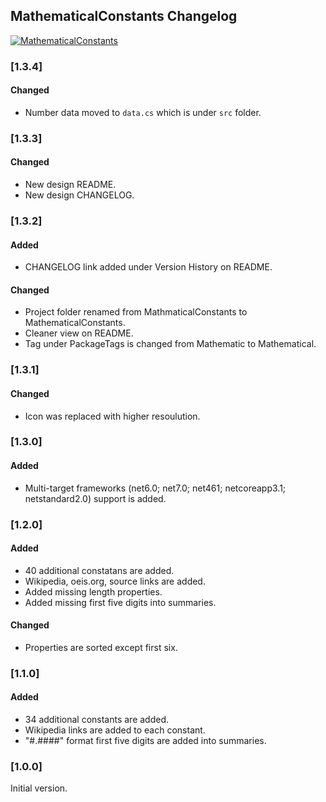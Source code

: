 ## MathematicalConstants Changelog
[![MathematicalConstants](https://img.shields.io/nuget/v/MathematicalConstants.svg)](https://www.nuget.org/packages/MathematicalConstants/)

<!--
### [Unreleased]

#### Added

#### Changed

#### Removed
-->

### [1.3.4]
#### Changed
* Number data moved to `data.cs` which is under `src` folder.

### [1.3.3]

#### Changed
* New design README.
* New design CHANGELOG.

### [1.3.2]

#### Added
* CHANGELOG link added under Version History on README.

#### Changed
* Project folder renamed from MathmaticalConstants to MathematicalConstants.
* Cleaner view on README.
* Tag under PackageTags is changed from Mathematic to Mathematical.

### [1.3.1]

#### Changed
 * Icon was replaced with higher resoulution.

### [1.3.0]

#### Added
* Multi-target frameworks (net6.0; net7.0; net461; netcoreapp3.1; netstandard2.0) support is added.

### [1.2.0]

#### Added
* 40 additional constatans are added.
* Wikipedia, oeis.org, source links are added.
* Added missing length properties.
* Added missing first five digits into summaries. 	  

#### Changed
* Properties are sorted except first six.

### [1.1.0]

#### Added

* 34 additional constants are added.
* Wikipedia links are added to each constant.
* "#.####" format first five digits are added into summaries.

### [1.0.0]
Initial version.
